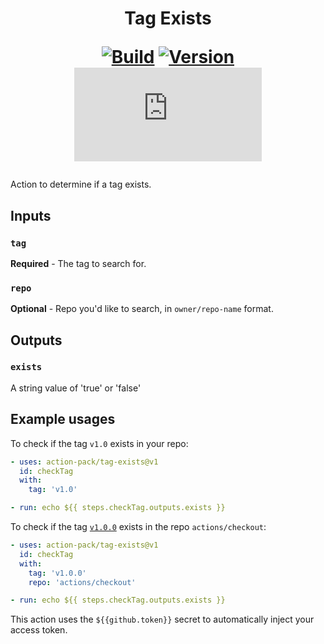 <h1 align="center">Tag Exists<br />
<div align="center">
  
  [![Build](https://github.com/action-pack/tag-exists/actions/workflows/build.yml/badge.svg)](https://github.com/action-pack/tag-exists/)
  [![Version](https://img.shields.io/github/v/tag/action-pack/tag-exists?label=version&sort=semver&color=066da5)](https://github.com/marketplace/actions/tag-exists)
  [![Size](https://img.shields.io/github/size/action-pack/tag-exists/dist/index.js?branch=release/v1.08&label=size&color=066da5)](https://github.com/action-pack/tag-exists/)
  
</div></h1>

Action to determine if a tag exists.

## Inputs

### `tag` 

**Required** - The tag to search for.

### `repo`

**Optional** - Repo you'd like to search, in `owner/repo-name` format.

## Outputs

### `exists`

A string value of 'true' or 'false'

## Example usages

To check if the tag `v1.0` exists in your repo:
```yaml
- uses: action-pack/tag-exists@v1
  id: checkTag
  with: 
    tag: 'v1.0'

- run: echo ${{ steps.checkTag.outputs.exists }}
```

To check if the tag [`v1.0.0`](https://github.com/actions/checkout/releases/tag/v1.0.0) exists in the repo `actions/checkout`:
```yaml
- uses: action-pack/tag-exists@v1
  id: checkTag
  with: 
    tag: 'v1.0.0'
    repo: 'actions/checkout'

- run: echo ${{ steps.checkTag.outputs.exists }}
```

This action uses the `${{github.token}}` secret to automatically inject your access token.
